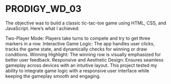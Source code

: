 # PRODIGY_WD_03

The objective was to build a classic tic-tac-toe game using HTML, CSS, and JavaScript. Here’s what I achieved:

Two-Player Mode: Players take turns to compete and try to get three markers in a row.
Interactive Game Logic: The app handles user clicks, tracks the game state, and dynamically checks for winning or draw conditions.
Winning Highlight: The winning row is visually emphasized for better user feedback.
Responsive and Aesthetic Design: Ensures seamless gameplay across devices with an intuitive layout.
This project tested my ability to integrate game logic with a responsive user interface while keeping the gameplay smooth and engaging.
